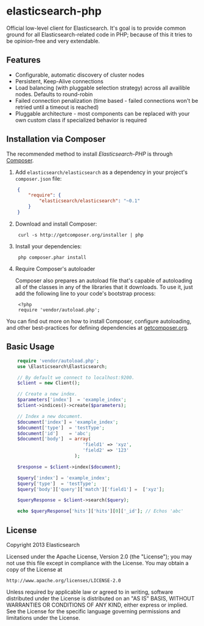 elasticsearch-php
=================

Official low-level client for Elasticsearch. It's goal is to provide common ground for all Elasticsearch-related code in PHP; because of this it tries to be opinion-free and very extendable.

Features
--------

 - Configurable, automatic discovery of cluster nodes
 - Persistent, Keep-Alive connections
 - Load balancing (with pluggable selection strategy) across all availible nodes. Defaults to round-robin
 - Failed connection penalization (time based - failed connections won't be retried until a timeout is reached)
 - Pluggable architecture - most components can be replaced with your own custom class if specialized behavior is required


Installation via Composer
-------------------------
The recommended method to install _Elasticsearch-PHP_ is through [Composer](http://getcomposer.org).

1. Add ``elasticsearch/elasticsearch`` as a dependency in your project's ``composer.json`` file:

```json
    {
        "require": {
            "elasticsearch/elasticsearch": "~0.1"
        }
    }
```

2. Download and install Composer:

        curl -s http://getcomposer.org/installer | php

3. Install your dependencies:

        php composer.phar install

4. Require Composer's autoloader

    Composer also prepares an autoload file that's capable of autoloading all of the classes in any of the libraries that it downloads. To use it, just add the following line to your code's bootstrap process:

        <?php
        require 'vendor/autoload.php';

You can find out more on how to install Composer, configure autoloading, and other best-practices for defining dependencies at [getcomposer.org](http://getcomposer.org).

Basic Usage
-----
```php
    require 'vendor/autoload.php';
    use \Elasticsearch\Elasticsearch;

    // By default we connect to localhost:9200.
    $client = new Client();

    // Create a new index.
    $parameters['index']  = 'example_index';
    $client->indices()->create($parameters);

    // Index a new document.
    $document['index'] = 'example_index';
    $document['type']  = 'testType';
    $document['id']    = 'abc';
    $document['body']  = array(
                            'field1' => 'xyz',
                            'field2' => '123'
                         );

    $response = $client->index($document);

    $query['index'] = 'example_index';
    $query['type']  = 'testType';
    $query['body']['query']['match']['field1'] =  ['xyz'];

    $queryResponse = $client->search($query);

    echo $queryResponse['hits']['hits'][0]['_id']; // Echos 'abc'
```

License
-------

Copyright 2013 Elasticsearch

Licensed under the Apache License, Version 2.0 (the "License");
you may not use this file except in compliance with the License.
You may obtain a copy of the License at

    http://www.apache.org/licenses/LICENSE-2.0

Unless required by applicable law or agreed to in writing, software
distributed under the License is distributed on an "AS IS" BASIS,
WITHOUT WARRANTIES OR CONDITIONS OF ANY KIND, either express or implied.
See the License for the specific language governing permissions and
limitations under the License.